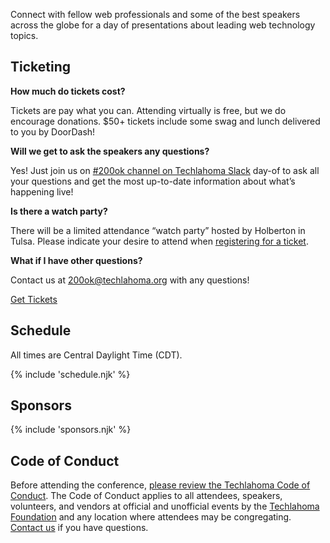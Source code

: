 <p class="intro">
Connect with fellow web professionals and some of the best speakers across the globe for a day of presentations about leading web technology topics.
</p>

## Ticketing

**How much do tickets cost?**

Tickets are pay what you can. Attending virtually is free, but we do encourage donations. $50+ tickets include some swag and lunch delivered to you by DoorDash!

**Will we get to ask the speakers any questions?**

Yes! Just join us on <a href="https://techlahoma.slack.com/app_redirect?channel=200ok" target="_blank">#200ok channel on Techlahoma Slack</a> day-of to ask all your questions and get the most up-to-date information about what’s happening
live!

**Is there a watch party?**

There will be a limited attendance “watch party” hosted by Holberton in Tulsa. Please indicate your desire to attend when [registering for a ticket](/tickets).

**What if I have other questions?**

Contact us at [200ok@techlahoma.org](mailto:200ok@techlahoma.org) with any questions!

<a href="/tickets" class="button secondary">Get Tickets</a>

## Schedule

All times are Central Daylight Time (CDT).

{% include 'schedule.njk' %}

## Sponsors

{% include 'sponsors.njk' %}

## Code of Conduct

Before attending the conference, [please review the Techlahoma Code of Conduct](https://www.techlahoma.org/code-of-conduct/). The Code of Conduct applies to all attendees, speakers, volunteers, and vendors at official and unofficial events by the [Techlahoma Foundation](https://techlahoma.org/) and any location where attendees may be congregating. [Contact us](mailto:200ok@techlahoma.org) if you have questions.
